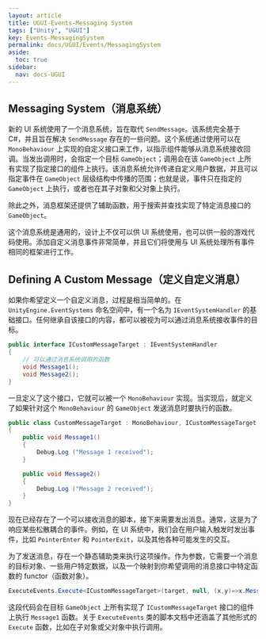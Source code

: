 ```yaml
---
layout: article
title: UGUI-Events-Messaging System
tags: ["Unity", "UGUI"]
key: Events-MessagingSystem
permalink: docs/UGUI/Events/MessagingSystem
aside:
  toc: true
sidebar:
  nav: docs-UGUI
---
```

## Messaging System（消息系统）

新的 UI 系统使用了一个消息系统，旨在取代 `SendMessage`。该系统完全基于 C#，并且旨在解决 `SendMessage` 存在的一些问题。这个系统通过使用可以在 `MonoBehaviour` 上实现的自定义接口来工作，以指示组件能够从消息系统接收回调。当发出调用时，会指定一个目标 `GameObject`；调用会在该 `GameObject` 上所有实现了指定接口的组件上执行。该消息系统允许传递自定义用户数据，并且可以指定事件在 `GameObject` 层级结构中传播的范围；也就是说，事件只在指定的 `GameObject` 上执行，或者也在其子对象和父对象上执行。

除此之外，消息框架还提供了辅助函数，用于搜索并查找实现了特定消息接口的 `GameObject`。

这个消息系统是通用的，设计上不仅可以供 UI 系统使用，也可以供一般的游戏代码使用。添加自定义消息事件非常简单，并且它们将使用与 UI 系统处理所有事件相同的框架进行工作。

## Defining A Custom Message（定义自定义消息）

如果你希望定义一个自定义消息，过程是相当简单的。在 `UnityEngine.EventSystems` 命名空间中，有一个名为 `IEventSystemHandler` 的基础接口。任何继承自该接口的内容，都可以被视为可以通过消息系统接收事件的目标。

```csharp
public interface ICustomMessageTarget : IEventSystemHandler
{
    // 可以通过消息系统调用的函数
    void Message1();
    void Message2();
}
```

一旦定义了这个接口，它就可以被一个 `MonoBehaviour` 实现。当实现后，就定义了如果针对这个 `MonoBehaviour` 的 `GameObject` 发送消息时要执行的函数。

```csharp
public class CustomMessageTarget : MonoBehaviour, ICustomMessageTarget
{
    public void Message1()
    {
        Debug.Log ("Message 1 received");
    }

    public void Message2()
    {
        Debug.Log ("Message 2 received");
    }
}
```

现在已经存在了一个可以接收消息的脚本，接下来需要发出消息。通常，这是为了响应某些松散耦合的事件。例如，在 UI 系统中，我们会在用户输入触发时发出事件，比如 `PointerEnter` 和 `PointerExit`，以及其他各种可能发生的交互。

为了发送消息，存在一个静态辅助类来执行这项操作。作为参数，它需要一个消息的目标对象、一些用户特定数据，以及一个映射到你希望调用的消息接口中特定函数的 functor（函数对象）。

```csharp
ExecuteEvents.Execute<ICustomMessageTarget>(target, null, (x,y)=>x.Message1());
```

这段代码会在目标 `GameObject` 上所有实现了 `ICustomMessageTarget` 接口的组件上执行 `Message1` 函数。关于 `ExecuteEvents` 类的脚本文档中还涵盖了其他形式的 `Execute` 函数，比如在子对象或父对象中执行调用。
